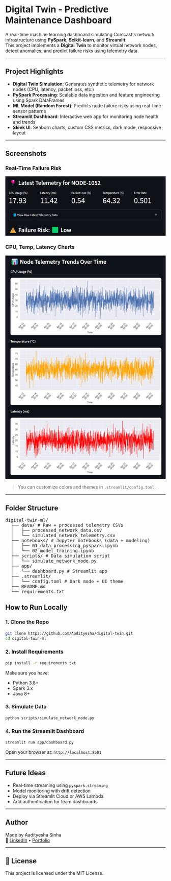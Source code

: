 # Digital Twin - Predictive Maintenance Dashboard

A real-time machine learning dashboard simulating Comcast's network infrastructure using **PySpark**, **Scikit-learn**, and **Streamlit**.  
This project implements a **Digital Twin** to monitor virtual network nodes, detect anomalies, and predict failure risks using telemetry data.

---

## Project Highlights

- **Digital Twin Simulation**: Generates synthetic telemetry for network nodes (CPU, latency, packet loss, etc.)
- **PySpark Processing**: Scalable data ingestion and feature engineering using Spark DataFrames
- **ML Model (Random Forest)**: Predicts node failure risks using real-time sensor patterns
- **Streamlit Dashboard**: Interactive web app for monitoring node health and trends
- **Sleek UI**: Seaborn charts, custom CSS metrics, dark mode, responsive layout

---

## Screenshots

### Real-Time Failure Risk
![risk](./screenshots/failure_risk.png)

### CPU, Temp, Latency Charts
![charts](./screenshots/telemetry_trends.png)

> You can customize colors and themes in `.streamlit/config.toml`.

---

## Folder Structure
<pre>
digital-twin-ml/ 
  ├── data/ # Raw + processed telemetry CSVs 
  │   ├── processed_network_data.csv
  │   └── simulated_network_telemetry.csv
  ├── notebooks/ # Jupyter notebooks (data + modeling) 
  │   ├── 01_data_processing_pyspark.ipynb
  │   └── 02_model_training.ipynb
  ├── scripts/ # Data simulation script 
  │   └── simulate_network_node.py
  ├── app/ 
  │   └── dashboard.py # Streamlit app 
  ├── .streamlit/ 
  │   └── config.toml # Dark mode + UI theme 
  ├── README.md 
  └── requirements.txt </pre>

## How to Run Locally

### 1. Clone the Repo

```bash
git clone https://github.com/Aadityesha/digital-twin.git
cd digital-twin-ml
```

### 2. Install Requirements

```bash
pip install -r requirements.txt
```

Make sure you have:
- Python 3.8+
- Spark 3.x
- Java 8+

### 3. Simulate Data

```bash
python scripts/simulate_network_node.py
```

### 4. Run the Streamlit Dashboard

```bash
streamlit run app/dashboard.py
```

Open your browser at: `http://localhost:8501`

---

## Future Ideas

- Real-time streaming using `pyspark.streaming`
- Model monitoring with drift detection
- Deploy via Streamlit Cloud or AWS Lambda
- Add authentication for team dashboards

---

## Author

Made by Aadityesha Sinha  
🔗 [LinkedIn](https://www.linkedin.com/in/aadityesha/) • [Portfolio](https://aadityesha.github.io/web/)

---

## 📄 License

This project is licensed under the MIT License.
